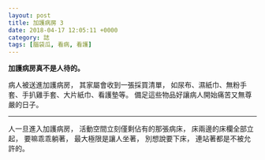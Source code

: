 ```yaml
---
layout: post
title: 加護病房 3
date: 2018-04-17 12:05:11 +0000
category: 誌
tags: [腦袋瓜, 看病, 看護]
---
```


**加護病房真不是人待的。**

病人被送進加護病房，
其家屬會收到一張採買清單，
如尿布、濕紙巾、無粉手套、手扒雞手套、大片紙巾、看護墊等。
備足這些物品好讓病人開始痛苦又無尊嚴的日子。

- ---------

人一旦進入加護病房，
活動空間立刻僅剩佔有的那張病床，
床兩邊的床欄全部立起，
要嘛乖乖躺著，
最大極限是讓人坐著，
別想說要下床，
連站著都是不被允許的。

<!--
這樣的處境簡直比一個坐牢的犯人還不如，
也難怪那麼多人在加護病房內因失去自由而選擇死去。

還有，
吃喝拉撒睡通通都要在床上完成，
非得練就一番功夫，
否則可能會沒命被推出的。
從前兩篇文章得知，
我就是這麼艱辛得克服著拉、撒的難題，
最終得以平安被推出加護病房。

- ----------------

約莫晚上 10 點，
我聽到前幾床的護士叫該床病人醒來擦澡、更衣，
這樣的呼喚有往我房間逐漸逼進之勢，
我才明瞭了一件事：擦澡、更衣不是病人的自費項目，
是加護病房的 SOP，
早晚會輪到我。

這是我有意識的第一晚，
我安靜羞怯地躺在床上，
任由護士小姐們脫去我衣服，
開始擦拭我上半身，
接著有位護士開口道：「洗尿管喔。」
她拿著萊潔沖洗器往我的生殖器噴了含有洗潔劑的溫水，
之後用換下來的衣服、
護墊吸乾我私處上的清潔液。

「尿管」並不是指將尿導到收集袋的塑膠管，
因當時我沒裝導尿管，
而是指我的那話兒，
即使第二家醫院也一樣。
在醫院這種嚴肅的地方，不用學名陰莖，也不用俗名懶教，
而是另外用尿管來取代，
是不是也在避諱些什麼，
對於男人女人的特殊地方，
病人尷尬，
護士應該也難為情吧。
另外，
我比較好奇的是對女生來說也叫尿管嗎？

-- ----------------

加護病房中，
所有的事都要仰賴護士小姐，
病人家屬一天僅能在限定的二個小時探望病人，
其餘時間全靠護士張羅，
小到遞水解渴，
大到緊急救護，
病人吃的東西要秤重記錄，
撒的量要測量記錄，
拉的大小也要秤重，
護士幾乎不能犯錯，
所以護士才是最辛苦的。

當我認為受盡屈辱忍辱負重時，
立場互換的護士又何嘗好過，
尤其當我嘔吐排洩屎尿時，
最後還是由護士處理掉那些連自我都厭惡的穢物，
護士非但沒有嫌棄我，
還把我當她小孩般照顧著。

**謝謝妳們。**

